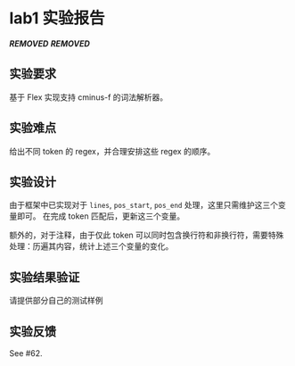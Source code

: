 # lab1 实验报告

***REMOVED*** ***REMOVED***

## 实验要求

基于 Flex 实现支持 cminus-f 的词法解析器。

## 实验难点

给出不同 token 的 regex，并合理安排这些 regex 的顺序。

## 实验设计

由于框架中已实现对于 `lines`, `pos_start`, `pos_end` 处理，这里只需维护这三个变量即可。
在完成 token 匹配后，更新这三个变量。

额外的，对于注释，由于仅此 token 可以同时包含换行符和非换行符，需要特殊处理：历遍其内容，统计上述三个变量的变化。

## 实验结果验证

请提供部分自己的测试样例

## 实验反馈

See #62.
